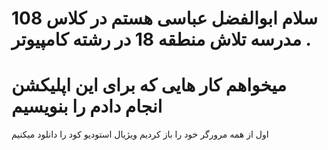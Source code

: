 # سلام ابوالفضل عباسی هستم در کلاس 108 مدرسه تلاش منطقه 18 در رشته کامپیوتر .
# میخواهم کار هایی که برای این اپلیکشن انجام دادم را بنویسیم 
اول از همه مرورگر خود را باز کردیم ویژیال استودیو کود را دانلود میکنیم

